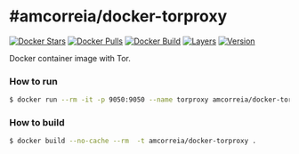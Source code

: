 #amcorreia/docker-torproxy
==================

[![Docker Stars](https://img.shields.io/docker/stars/amcorreia/docker-torproxy.svg)](https://hub.docker.com/r/amcorreia/docker-torproxy/)
[![Docker Pulls](https://img.shields.io/docker/pulls/amcorreia/docker-torproxy.svg)](https://hub.docker.com/r/amcorreia/docker-torproxy/)
[![Docker Build](https://img.shields.io/docker/automated/amcorreia/docker-torproxy.svg)](https://hub.docker.com/r/amcorreia/docker-torproxy/)
[![Layers](https://images.microbadger.com/badges/image/amcorreia/docker-torproxy.svg)](https://microbadger.com/images/amcorreia/docker-torproxy)
[![Version](https://images.microbadger.com/badges/version/amcorreia/docker-torproxy.svg)](https://microbadger.com/images/amcorreia/docker-torproxy)


Docker container image with Tor.


### How to run

```sh
$ docker run --rm -it -p 9050:9050 --name torproxy amcorreia/docker-torproxy
```

### How to build

```sh
$ docker build --no-cache --rm  -t amcorreia/docker-torproxy .
```
